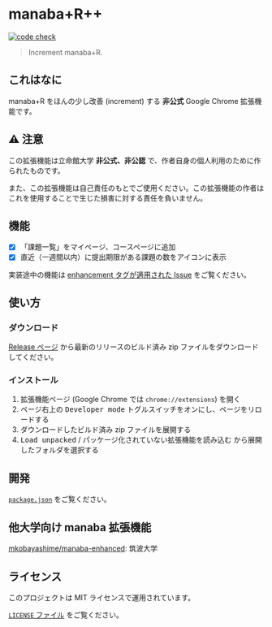 # manaba+R++

[![code check](https://github.com/ygkn/manaba_R_incremented/actions/workflows/code-check.yml/badge.svg)](https://github.com/ygkn/manaba_R_incremented/actions/workflows/code-check.yml)

> Increment manaba+R.

## これはなに

manaba+R をほんの少し改善 (increment) する **非公式** Google Chrome 拡張機能です。

## ⚠ 注意

この拡張機能は立命館大学 **非公式、非公認** で、作者自身の個人利用のために作られたものです。

また、この拡張機能は自己責任のもとでご使用ください。この拡張機能の作者はこれを使用することで生じた損害に対する責任を負いません。

## 機能

- [x] 「課題一覧」をマイページ、コースページに追加
- [x] 直近（一週間以内）に提出期限がある課題の数をアイコンに表示

実装途中の機能は [enhancement タグが適用された Issue](https://github.com/ygkn/manaba_R_incremented/issues?q=is%3Aopen+is%3Aissue+label%3Aenhancement) をご覧ください。

## 使い方

### ダウンロード

[Release ページ](https://github.com/xryuseix/manaba_R_incremented) から最新のリリースのビルド済み zip ファイルをダウンロードしてください。

### インストール

1. 拡張機能ページ (Google Chrome では `chrome://extensions`) を開く
2. ページ右上の <kbd>Developer mode</kbd> トグルスイッチをオンにし、ページをリロードする
3. ダウンロードしたビルド済み zip ファイルを展開する
4. <kbd>Load unpacked</kbd> / <kbd>パッケージ化されていない拡張機能を読み込む</kbd> から展開したフォルダを選択する

## 開発

[`package.json`](./package.json) をご覧ください。

## 他大学向け manaba 拡張機能

[mkobayashime/manaba-enhanced](https://github.com/mkobayashime/manaba-enhanced): 筑波大学

## ライセンス

このプロジェクトは MIT ライセンスで運用されています。

[`LICENSE` ファイル](./LICENSE) をご覧ください。
